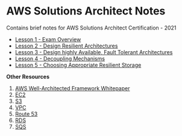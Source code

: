 # AWS Solutions Architect Notes
Contains brief notes for AWS Solutions Architect Certification - 2021

- [Lesson 1 - Exam Overview](https://github.com/neemagaurav1996/AWS-Solutions-Architect-Notes/blob/main/Lesson%201%20-%20Exam%20Overview.md)
- [Lesson 2 - Design Resilient Architectures](https://github.com/neemagaurav1996/AWS-Solutions-Architect-Notes/blob/main/Lesson%202%20-%20Design%20Resilient%20architectures.md)
- [Lesson 3 - Design highly Available, Fault Tolerant Architectures](https://github.com/neemagaurav1996/AWS-Solutions-Architect-Notes/blob/main/Lesson%203%20-%20Design%20highly%20Available%2C%20Fault%20Tolerant%20Architectures.md)
- [Lesson 4 - Decoupling Mechanisms](https://github.com/neemagaurav1996/AWS-Solutions-Architect-Notes/blob/main/Lesson%204%20-%20Decoupling%20Mechanisnms.md)
- [Lesson 5 - Choosing Appropriate Resilient Storage](https://github.com/neemagaurav1996/AWS-Solutions-Architect-Notes/blob/main/Lesson%205%20-%20Choosing%20Appropriate%20Resilient%20Storage.md)

**Other Resources**

1. [AWS Well-Architected Framework Whitepaper](https://d1.awsstatic.com/whitepapers/architecture/AWS_Well-Architected_Framework.pdf)
2. [EC2](https://aws.amazon.com/ec2/faqs/)
3. [S3](https://aws.amazon.com/s3/faqs/)
4. [VPC](https://aws.amazon.com/vpc/faqs/)
5. [Route 53](https://aws.amazon.com/route53/faqs/)
6. [RDS](https://aws.amazon.com/rds/faqs/)
7. [SQS](https://aws.amazon.com/sqs/faqs/)
